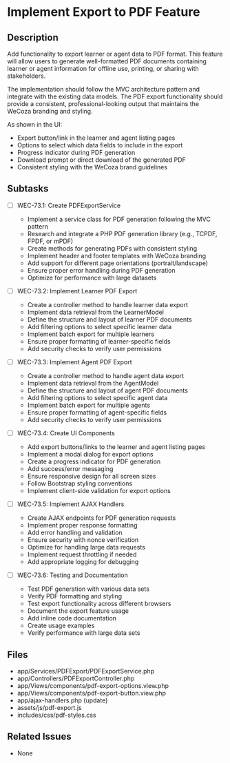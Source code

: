 # Implement Export to PDF Feature

## Description
Add functionality to export learner or agent data to PDF format. This feature will allow users to generate well-formatted PDF documents containing learner or agent information for offline use, printing, or sharing with stakeholders.

The implementation should follow the MVC architecture pattern and integrate with the existing data models. The PDF export functionality should provide a consistent, professional-looking output that maintains the WeCoza branding and styling.

As shown in the UI:
- Export button/link in the learner and agent listing pages
- Options to select which data fields to include in the export
- Progress indicator during PDF generation
- Download prompt or direct download of the generated PDF
- Consistent styling with the WeCoza brand guidelines

## Subtasks
- [ ] WEC-73.1: Create PDFExportService
  - Implement a service class for PDF generation following the MVC pattern
  - Research and integrate a PHP PDF generation library (e.g., TCPDF, FPDF, or mPDF)
  - Create methods for generating PDFs with consistent styling
  - Implement header and footer templates with WeCoza branding
  - Add support for different page orientations (portrait/landscape)
  - Ensure proper error handling during PDF generation
  - Optimize for performance with large datasets

- [ ] WEC-73.2: Implement Learner PDF Export
  - Create a controller method to handle learner data export
  - Implement data retrieval from the LearnerModel
  - Define the structure and layout of learner PDF documents
  - Add filtering options to select specific learner data
  - Implement batch export for multiple learners
  - Ensure proper formatting of learner-specific fields
  - Add security checks to verify user permissions

- [ ] WEC-73.3: Implement Agent PDF Export
  - Create a controller method to handle agent data export
  - Implement data retrieval from the AgentModel
  - Define the structure and layout of agent PDF documents
  - Add filtering options to select specific agent data
  - Implement batch export for multiple agents
  - Ensure proper formatting of agent-specific fields
  - Add security checks to verify user permissions

- [ ] WEC-73.4: Create UI Components
  - Add export buttons/links to the learner and agent listing pages
  - Implement a modal dialog for export options
  - Create a progress indicator for PDF generation
  - Add success/error messaging
  - Ensure responsive design for all screen sizes
  - Follow Bootstrap styling conventions
  - Implement client-side validation for export options

- [ ] WEC-73.5: Implement AJAX Handlers
  - Create AJAX endpoints for PDF generation requests
  - Implement proper response formatting
  - Add error handling and validation
  - Ensure security with nonce verification
  - Optimize for handling large data requests
  - Implement request throttling if needed
  - Add appropriate logging for debugging

- [ ] WEC-73.6: Testing and Documentation
  - Test PDF generation with various data sets
  - Verify PDF formatting and styling
  - Test export functionality across different browsers
  - Document the export feature usage
  - Add inline code documentation
  - Create usage examples
  - Verify performance with large data sets

## Files
- app/Services/PDFExport/PDFExportService.php
- app/Controllers/PDFExportController.php
- app/Views/components/pdf-export-options.view.php
- app/Views/components/pdf-export-button.view.php
- app/ajax-handlers.php (update)
- assets/js/pdf-export.js
- includes/css/pdf-styles.css

## Related Issues
- None
